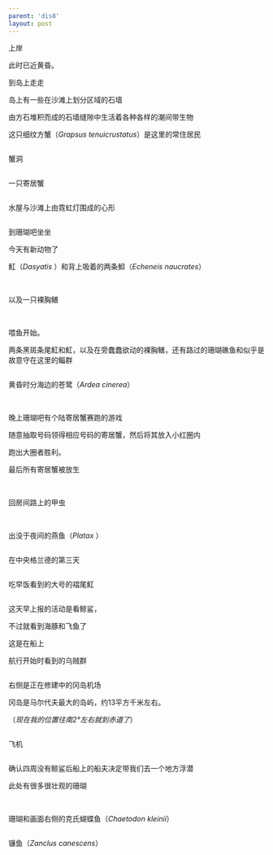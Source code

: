 ```yaml
---
parent: 'dis8'
layout: post
---
```


上岸

此时已近黄昏。

到岛上走走

岛上有一些在沙滩上划分区域的石墙

由方石堆积而成的石墙缝隙中生活着各种各样的潮间带生物

这只细纹方蟹（<i>Grapsus tenuicrustatus</i>）是这里的常住居民

<img class='disc' data-src='https://lykoseremos.github.io/gmalb-01/dis8/423.jpg'>

蟹洞

<img class='disc' data-src='https://lykoseremos.github.io/gmalb-01/dis8/424.jpg'>

一只寄居蟹

<img class='disc' data-src='https://lykoseremos.github.io/gmalb-01/dis8/425.jpg'>

水屋与沙滩上由霓虹灯围成的心形

<img class='disc' data-src='https://lykoseremos.github.io/gmalb-01/dis8/426.jpg'>

到珊瑚吧坐坐

今天有新动物了

魟（<i>Dasyatis </i>）和背上吸着的两条鮣（<i>Echeneis naucrates</i>）

<img class='disc' data-src='https://lykoseremos.github.io/gmalb-01/dis8/427.jpg'>

<img class='disc' data-src='https://lykoseremos.github.io/gmalb-01/dis8/428.jpg'>

以及一只裸胸鳝

<img class='disc' data-src='https://lykoseremos.github.io/gmalb-01/dis8/429.jpg'>

<img class='disc' data-src='https://lykoseremos.github.io/gmalb-01/dis8/430.jpg'>

喂鱼开始。

两条黑斑条尾魟和魟，以及在旁蠢蠢欲动的裸胸鳝，还有路过的珊瑚礁鱼和似乎是故意守在这里的鲻群

<img class='disc' data-src='https://lykoseremos.github.io/gmalb-01/dis8/431.jpg'>

黄昏时分海边的苍鹭（<i>Ardea cinerea</i>）

<img class='disc' data-src='https://lykoseremos.github.io/gmalb-01/dis8/432.jpg'>

<img class='disc' data-src='https://lykoseremos.github.io/gmalb-01/dis8/433.jpg'>

<img class='disc' data-src='https://lykoseremos.github.io/gmalb-01/dis8/434.jpg'>

晚上珊瑚吧有个陆寄居蟹赛跑的游戏

随意抽取号码领得相应号码的寄居蟹，然后将其放入小红圈内

跑出大圈者胜利。

最后所有寄居蟹被放生

<img class='disc' data-src='https://lykoseremos.github.io/gmalb-01/dis8/435.jpg'>

<img class='disc' data-src='https://lykoseremos.github.io/gmalb-01/dis8/436.jpg'>

<img class='disc' data-src='https://lykoseremos.github.io/gmalb-01/dis8/437.jpg'>

<img class='disc' data-src='https://lykoseremos.github.io/gmalb-01/dis8/438.jpg'>

<img class='disc' data-src='https://lykoseremos.github.io/gmalb-01/dis8/439.jpg'>

<img class='disc' data-src='https://lykoseremos.github.io/gmalb-01/dis8/440.jpg'>

回房间路上的甲虫

<img class='disc' data-src='https://lykoseremos.github.io/gmalb-01/dis8/441.jpg'>

<img class='disc' data-src='https://lykoseremos.github.io/gmalb-01/dis8/442.jpg'>

出没于夜间的燕鱼（<i>Platax </i>）

<img class='disc' data-src='https://lykoseremos.github.io/gmalb-01/dis8/443.jpg'>

在中央格兰德的第三天

<img class='disc' data-src='https://lykoseremos.github.io/gmalb-01/dis8/444.jpg'>

吃早饭看到的大号的褶尾魟

<img class='disc' data-src='https://lykoseremos.github.io/gmalb-01/dis8/445.jpg'>

这天早上报的活动是看鲸鲨，

不过就看到海豚和飞鱼了

这是在船上

航行开始时看到的乌贼群

<img class='disc' data-src='https://lykoseremos.github.io/gmalb-01/dis8/446.jpg'>

右侧是正在修建中的冈岛机场

冈岛是马尔代夫最大的岛屿，约13平方千米左右。

（<i>现在我的位置往南2°左右就到赤道了</i>）

<img class='disc' data-src='https://lykoseremos.github.io/gmalb-01/dis8/447.jpg'>

飞机

<img class='disc' data-src='https://lykoseremos.github.io/gmalb-01/dis8/448.jpg'>

确认四周没有鲸鲨后船上的船夫决定带我们去一个地方浮潜

此处有很多很壮观的珊瑚

<img class='disc' data-src='https://lykoseremos.github.io/gmalb-01/dis8/449.jpg'>

<img class='disc' data-src='https://lykoseremos.github.io/gmalb-01/dis8/450.jpg'>

珊瑚和画面右侧的克氏蝴蝶鱼（<i>Chaetodon kleinii</i>）

<img class='disc' data-src='https://lykoseremos.github.io/gmalb-01/dis8/451.jpg'>

镰鱼（<i>Zanclus canescens</i>）

<img class='disc' data-src='https://lykoseremos.github.io/gmalb-01/dis8/452.jpg'>
